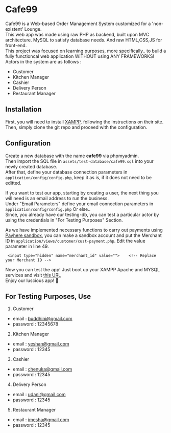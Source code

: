 # Cafe99

Cafe99 is a Web-based Order Management System customized for a 'non-existent' Lounge.  
This web app was made using raw PHP as backend, built upon MVC architecture. MySQL to satisfy database needs. And raw HTML,CSS,JS for front-end.  
This project was focused on learning purposes, more specifically.. to build a fully functioncal web application WITHOUT using ANY FRAMEWORKS!  
Actors in the system are as follows :  
  - Customer
  - Kitchen Manager
  - Cashier
  - Delivery Person
  - Restaurant Manager

## Installation

First, you will need to install  [XAMPP](https://www.apachefriends.org/index.html). following the instructions on their site.  
Then, simply clone the git repo and proceed with the configuration.

## Configuration

Create a new database with the name **cafe99** via phpmyadmin.  
Then import the SQL file in `assets/test-database/cafe99.sql` into your newly created database.  
After that, define your database connection parameters in `application/config/config.php`, keep it as is, if it does not need to be editted.  
  
If you want to test our app, starting by creating a user, the next thing you will need is an email address to run the business.  
Under "Email Parameters" define your email connection parameters in `application/config/config.php`
Or else..  
Since, you already have our testing-db, you can test a particular actor by using the credentials in "For Testing Purposes" Section.  

As we have implemented necessary functions to carry out payments using [Payhere sandbox](https://sandbox.payhere.lk/), you can make a sandbox account and put the Merchant ID in  `application/views/customer/cust-payment.php`. Edit the value parameter in line 49.  
```
 <input type="hidden" name="merchant_id" value="">    <!-- Replace your Merchant ID -->
```

Now you can test the app! Just boot up your XAMPP Apache and MYSQL services and visit [this URL](http://localhost/cafe99/account_controller/)  
Enjoy our luscious app! :drooling_face:

## For Testing Purposes, Use

1. Customer
  - email : buddhini@gmail.com
  - password : 12345678
2. Kitchen Manager
  - email : yeshan@gmail.com
  - password : 12345
3. Cashier
  - email : chenuka@gmail.com
  - password : 12345
4. Delivery Person
  - email : udani@gmail.com
  - password : 12345
5. Restaurant Manager
  - email : imesha@gmail.com
  - password : 12345


